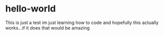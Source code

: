 # hello-world
This is just a test
im just learning how to code and hopefully this actually works...if it does that would be amazing
